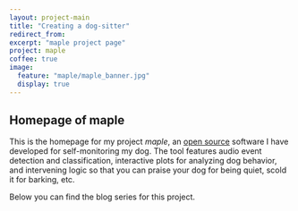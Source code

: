 ```yaml
---
layout: project-main
title: "Creating a dog-sitter"
redirect_from:
excerpt: "maple project page"
project: maple
coffee: true
image:
  feature: "maple/maple_banner.jpg"
  display: true
---
```


## Homepage of **maple**

This is the homepage for my project *maple*, an [open source](https://github.com/ekiefl/maple) software I have developed for self-monitoring my dog. The tool features audio event detection and classification, interactive plots for analyzing dog behavior, and intervening logic so that you can praise your dog for being quiet, scold it for barking, etc.

Below you can find the blog series for this project.
